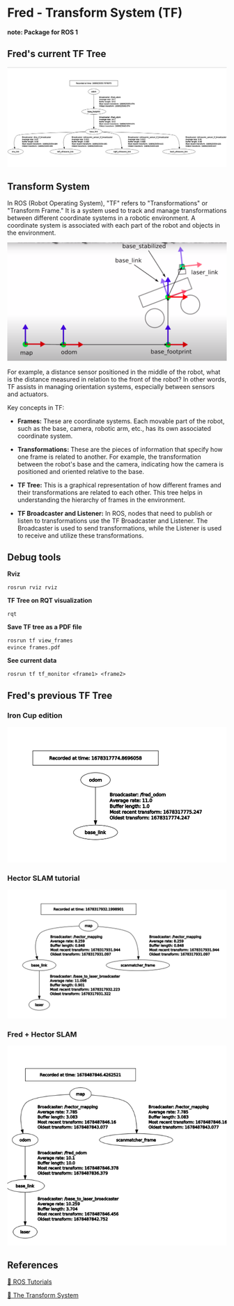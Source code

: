 # Fred - Transform System (TF)
**note: Package for ROS 1**

## Fred's current TF Tree

![Fred's TF Tree](/tf_tree/FRED_tf.png)

## Transform System
In ROS (Robot Operating System), "TF" refers to "Transformations" or "Transform Frame." It is a system used to track and manage transformations between different coordinate systems in a robotic environment. A coordinate system is associated with each part of the robot and objects in the environment.

![TF frames](/tf_tree/tf_frames.png)

For example, a distance sensor positioned in the middle of the robot, what is the distance measured in relation to the front of the robot? In other words, TF assists in managing orientation systems, especially between sensors and actuators.

Key concepts in TF:

* **Frames:** These are coordinate systems. Each movable part of the robot, such as the base, camera, robotic arm, etc., has its own associated coordinate system.

* **Transformations:** These are the pieces of information that specify how one frame is related to another. For example, the transformation between the robot's base and the camera, indicating how the camera is positioned and oriented relative to the base.

* **TF Tree:** This is a graphical representation of how different frames and their transformations are related to each other. This tree helps in understanding the hierarchy of frames in the environment.

* **TF Broadcaster and Listener:** In ROS, nodes that need to publish or listen to transformations use the TF Broadcaster and Listener. The Broadcaster is used to send transformations, while the Listener is used to receive and utilize these transformations.

## Debug tools 

**Rviz**
```{shell}
rosrun rviz rviz 
```

**TF Tree on RQT visualization**
```{sheel}
rqt
```

**Save TF tree as a PDF file**
```{sheel}
rosrun tf view_frames
evince frames.pdf
```

**See current data**
```{sheel}
rosrun tf tf_monitor <frame1> <frame2>
```

## Fred's previous TF Tree

### Iron Cup edition
![iron-cup](/tf_tree/iron.png)

### Hector SLAM tutorial
![hector-tutorial](/tf_tree/hector-tutorial.png)

### Fred + Hector SLAM
![fred-and-hector](/tf_tree/fred_hector_slam.png)

## References
[🔗 ROS Tutorials](http://wiki.ros.org/tf/Tutorials)

[🔗 The Transform System](https://articulatedrobotics.xyz/ready-for-ros-6-tf/) 